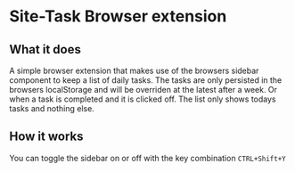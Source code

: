 # Site-Task Browser extension

## What it does
A simple browser extension that makes use of the browsers sidebar component to keep a list of daily tasks. The tasks are only persisted in the browsers localStorage and will be overriden at the latest after a week. Or when a task is completed and it is clicked off. 
The list only shows todays tasks and nothing else.

## How it works
You can toggle the sidebar on or off with the key combination `CTRL+Shift+Y` 
